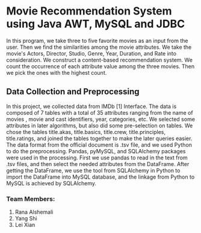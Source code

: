 # Movie Recommendation System using Java AWT, MySQL and JDBC
In this program, we take three to five favorite movies as an input from the user. Then we find the similarities among the movie attributes. We take the movie's Actors, Director, Studio, Genre, Year, Duration, and Rate into consideration. We construct a content-based recommendation system. We count the occurrence of each attribute value among the three movies. Then we pick the ones with the highest count.

## Data Collection and Preprocessing
In this project, we collected data from IMDb [1] Interface. The data is composed of 7 tables with a total of 35 attributes ranging from the name of movies , movie and cast identifiers, year, categories, etc. We selected some attributes in later algorithms, but also did some pre-selection on tables. 
We chose the tables title.akas, title.basics, title.crew, title.principles, title.ratings, and joined the tables together to make the later queries easier. The data format from the official document is .tsv file, and we used Python to do the preprocessing. Pandas, pyMySQL, and SQLAlchemy packages were used in the processing.
First we use pandas to read in the text from .tsv files, and then select the needed attributes from the DataFrame. After getting the DataFrame, we use the tool from SQLAlchemy in Python to import the DataFrame into MySQL database, and the linkage from Python to MySQL is achieved by SQLAlchemy.


### Team Members:
1. Rana Alshemali
2. Yang Shi 
3. Lei Xian

